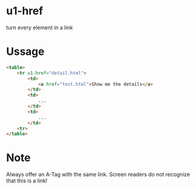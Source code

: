 # u1-href
turn every element in a link

# Ussage

```html
<table>
    <tr u1-href="detail.html">
        <td>
            <a href="test.html">Show me the details</a>
        </td>
        <td>
            ...
        </td>
        <td>
            ...
        </td>
    <tr>
</table>
```


# Note
Always offer an A-Tag with the same link. Screen readers do not recognize that this is a link!
